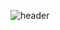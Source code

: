 <!--
**Brizzardis/Brizzardis** is a ✨ _special_ ✨ repository because its `README.md` (this file) appears on your GitHub profile.

Here are some ideas to get you started:

- 🔭 I’m currently working on ...
- 🌱 I’m currently learning ...
- 👯 I’m looking to collaborate on ...
- 🤔 I’m looking for help with ...
- 💬 Ask me about ...
- 📫 How to reach me: ... 
- 😄 Pronouns: ... timeGradient 24
- ⚡ Fun fact: ... 1,4,6,10,11,14,15,19,20,24
-->
![header](https://capsule-render.vercel.app/api?type=waving&color=timeGradient&customColorList=4&height=250&text=Welcome%20to%20my%20GitHub%20profile!&fontSize=50&fontColor=#000000&section=header&animation=fadeIn)
